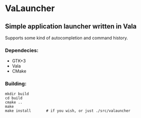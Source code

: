 VaLauncher
==========

Simple application launcher written in Vala
-------------------------------------------

Supports some kind of autocompletion and command history.

### Dependecies:

* GTK+3
* Vala
* CMake

### Building:

	mkdir build
	cd build
	cmake ..
	make
	make install       # if you wish, or just ./src/valauncher
